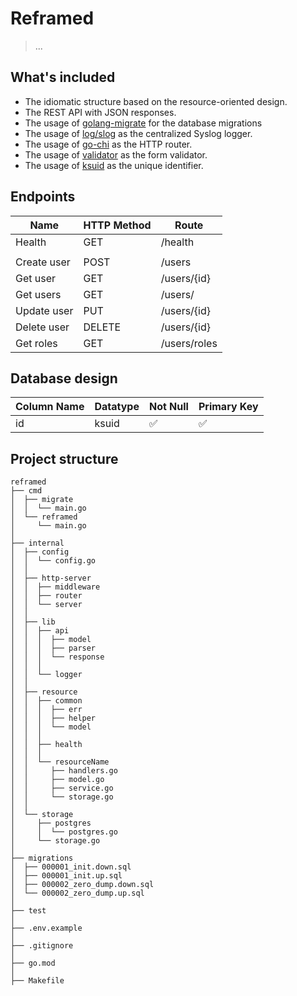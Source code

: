 # Reframed

> ...

## What's included
- The idiomatic structure based on the resource-oriented design.
- The REST API with JSON responses.
- The usage of [golang-migrate](https://github.com/golang-migrate/migrate) for the database migrations
- The usage of [log/slog](https://pkg.go.dev/log/slog) as the centralized Syslog logger.
- The usage of [go-chi](https://github.com/go-chi/chi) as the HTTP router.
- The usage of [validator](https://github.com/go-playground/validator) as the form validator.
- The usage of [ksuid](https://github.com/segmentio/ksuid) as the unique identifier.

## Endpoints

| Name        | HTTP Method | Route         |
|-------------|-------------|---------------|
| Health      | GET         | /health       |
|             |             |               |
| Create user | POST        | /users        |
| Get user    | GET         | /users/{id}   |
| Get users   | GET         | /users/       |
| Update user | PUT         | /users/{id}   |
| Delete user | DELETE      | /users/{id}   |
| Get roles   | GET         | /users/roles  |


## Database design

| Column Name    | Datatype | Not Null | Primary Key |
|----------------|----------|----------|-------------|
| id             | ksuid    | ✅       | ✅          |

## Project structure

```shell
reframed
├── cmd
│  ├── migrate
│  │  └── main.go
│  └── reframed
│     └── main.go
│
├── internal
│  ├── config
│  │  └── config.go
│  │
│  ├── http-server
│  │  ├── middleware
│  │  ├── router
│  │  └── server
│  │
│  ├── lib
│  │  ├── api
│  │  │  ├── model
│  │  │  ├── parser
│  │  │  └── response
│  │  │
│  │  └── logger
│  │
│  ├── resource
│  │  ├── common
│  │  │  ├── err
│  │  │  ├── helper
│  │  │  └── model
│  │  │
│  │  ├── health
│  │  │
│  │  └── resourceName
│  │     ├── handlers.go
│  │     ├── model.go
│  │     ├── service.go
│  │     └── storage.go
│  │
│  └── storage
│     ├── postgres
│     │  └── postgres.go
│     └── storage.go
│
├── migrations
│  ├── 000001_init.down.sql
│  ├── 000001_init.up.sql
│  ├── 000002_zero_dump.down.sql
│  └── 000002_zero_dump.up.sql
│
├── test
│
├── .env.example
│
├── .gitignore
│
├── go.mod
│
├── Makefile

```